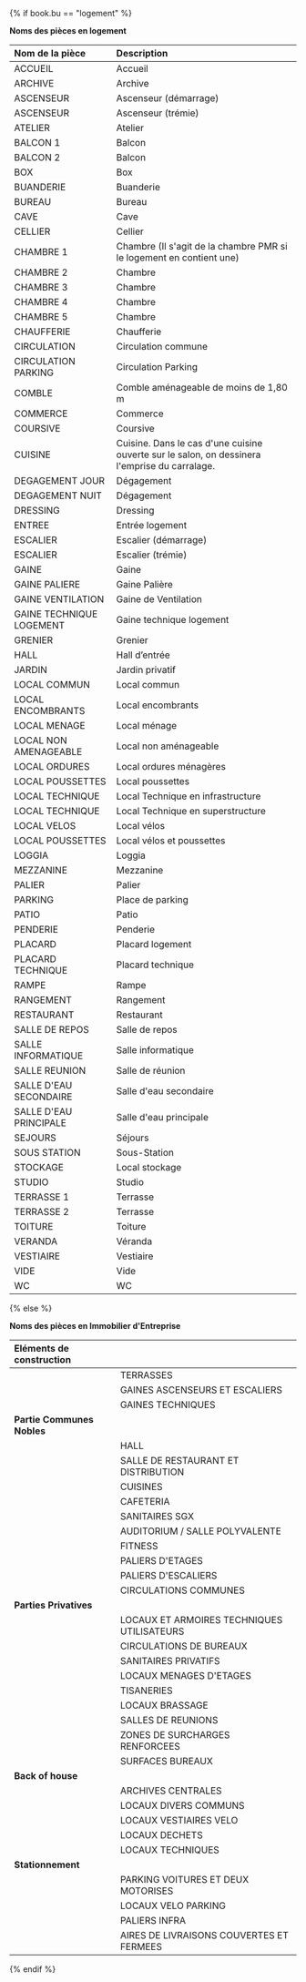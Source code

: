 {% if book.bu == "logement" %}

**Noms des pièces en logement**

**Nom de la pièce**|**Description**
:--- | :---
ACCUEIL|Accueil
ARCHIVE|Archive
ASCENSEUR|Ascenseur (démarrage)
ASCENSEUR|Ascenseur (trémie)
ATELIER|Atelier
BALCON 1|Balcon
BALCON 2|Balcon
BOX|Box
BUANDERIE|Buanderie
BUREAU|Bureau
CAVE|Cave
CELLIER|Cellier
CHAMBRE 1|Chambre (Il s'agit de la chambre PMR si le logement en contient une)
CHAMBRE 2|Chambre
CHAMBRE 3|Chambre
CHAMBRE 4|Chambre
CHAMBRE 5|Chambre
CHAUFFERIE|Chaufferie
CIRCULATION|Circulation commune
CIRCULATION PARKING|Circulation Parking
COMBLE|Comble aménageable de moins de 1,80 m
COMMERCE|Commerce
COURSIVE|Coursive
CUISINE|Cuisine. Dans le cas d'une cuisine ouverte sur le salon, on dessinera l'emprise du carralage.
DEGAGEMENT JOUR|Dégagement
DEGAGEMENT NUIT|Dégagement
DRESSING|Dressing
ENTREE|Entrée logement
ESCALIER|Escalier (démarrage)
ESCALIER|Escalier (trémie)
GAINE|Gaine
GAINE PALIERE|Gaine Palière
GAINE VENTILATION|Gaine de Ventilation
GAINE TECHNIQUE LOGEMENT|Gaine technique logement
GRENIER|Grenier
HALL|Hall d’entrée
JARDIN|Jardin privatif
LOCAL COMMUN|Local commun
LOCAL ENCOMBRANTS|Local encombrants
LOCAL MENAGE|Local ménage
LOCAL NON AMENAGEABLE|Local non aménageable
LOCAL ORDURES|Local ordures ménagères
LOCAL POUSSETTES|Local poussettes
LOCAL TECHNIQUE|Local Technique en infrastructure
LOCAL TECHNIQUE|Local Technique en superstructure
LOCAL VELOS|Local vélos
LOCAL POUSSETTES|Local vélos et poussettes
LOGGIA|Loggia
MEZZANINE|Mezzanine
PALIER|Palier
PARKING|Place de parking
PATIO|Patio
PENDERIE|Penderie
PLACARD|Placard logement
PLACARD TECHNIQUE|Placard technique
RAMPE|Rampe
RANGEMENT|Rangement
RESTAURANT|Restaurant
SALLE DE REPOS|Salle de repos
SALLE INFORMATIQUE|Salle informatique
SALLE REUNION|Salle de réunion
SALLE D'EAU SECONDAIRE|Salle d'eau secondaire
SALLE D'EAU PRINCIPALE|Salle d'eau principale
SEJOURS|Séjours
SOUS STATION|Sous-Station
STOCKAGE|Local stockage
STUDIO|Studio
TERRASSE 1|Terrasse
TERRASSE 2|Terrasse
TOITURE|Toiture
VERANDA|Véranda
VESTIAIRE|Vestiaire
VIDE|Vide
WC|WC   

{% else %}

**Noms des pièces en Immobilier d'Entreprise**

| **Eléments de construction** |  |
| :--- | :--- |
|  | TERRASSES |
|  | GAINES ASCENSEURS ET ESCALIERS |
|  | GAINES TECHNIQUES |
| **Partie Communes Nobles** |  |
|  | HALL |
|  | SALLE DE RESTAURANT ET DISTRIBUTION |
|  | CUISINES |
|  | CAFETERIA |
|  | SANITAIRES SGX |
|  | AUDITORIUM / SALLE POLYVALENTE |
|  | FITNESS |
|  | PALIERS D'ETAGES |
|  | PALIERS D'ESCALIERS |
|  | CIRCULATIONS COMMUNES |
| **Parties Privatives** |  |
|  | LOCAUX ET ARMOIRES TECHNIQUES UTILISATEURS |
|  | CIRCULATIONS DE BUREAUX |
|  | SANITAIRES PRIVATIFS |
|  | LOCAUX MENAGES D'ETAGES |
|  | TISANERIES |
|  | LOCAUX BRASSAGE |
|  | SALLES DE REUNIONS |
|  | ZONES DE SURCHARGES RENFORCEES |
|  | SURFACES BUREAUX |
| **Back of house** |  |
|  | ARCHIVES CENTRALES |
|  | LOCAUX DIVERS COMMUNS |
|  | LOCAUX VESTIAIRES VELO |
|  | LOCAUX DECHETS |
|  | LOCAUX TECHNIQUES |
| **Stationnement** |  |
|  | PARKING VOITURES ET DEUX MOTORISES |
|  | LOCAUX VELO PARKING |
|  | PALIERS INFRA |
|  | AIRES DE LIVRAISONS COUVERTES ET FERMEES |

{% endif %}

